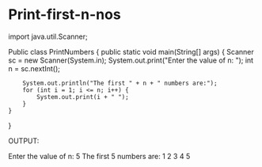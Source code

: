 # Print-first-n-nos
import java.util.Scanner;

Public class PrintNumbers {
    public static void main(String[] args) {
        Scanner sc = new Scanner(System.in);
        System.out.print("Enter the value of n: ");
        int n = sc.nextInt();

        System.out.println("The first " + n + " numbers are:");
        for (int i = 1; i <= n; i++) {
            System.out.print(i + " ");
        }
    }
}

OUTPUT:

Enter the value of n: 5
The first 5 numbers are:
1 2 3 4 5
